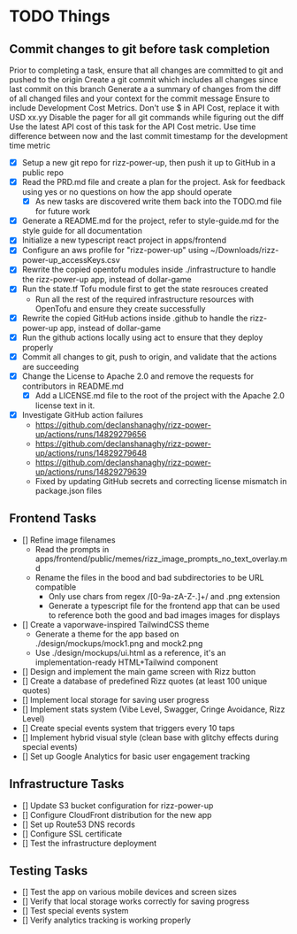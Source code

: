 # TODO Things

## Commit changes to git before task completion
Prior to completing a task, ensure that all changes are committed to git and pushed to the origin
Create a git commit which includes all changes since last commit on this branch 
Generate a a summary of changes from the diff of all changed files and your context for the commit message
Ensure to include Development Cost Metrics. Don't use $ in API Cost, replace it with USD xx.yy
Disable the pager for all git commands while figuring out the diff
Use the latest API cost of this task for the API Cost metric.
Use time difference between now and the last commit timestamp for the development time metric

- [x] Setup a new git repo for rizz-power-up, then push it up to GitHub in a public repo
- [x] Read the PRD.md file and create a plan for the project. Ask for feedback using yes or no questions on how the app should operate
   - [x] As new tasks are discovered write them back into the TODO.md file for future work
- [x] Generate a README.md for the project, refer to style-guide.md for the style guide for all documentation
- [x] Initialize a new typescript react project in apps/frontend
- [x] Configure an aws profile for "rizz-power-up" using ~/Downloads/rizz-power-up_accessKeys.csv
- [x] Rewrite the copied opentofu modules inside ./infrastructure to handle the rizz-power-up app, instead of dollar-game
- [x] Run the state.tf Tofu module first to get the state resrouces created
   - Run all the rest of the required infrastructure resources with OpenTofu and ensure they create successfully
- [x] Rewrite the copied GitHub actions inside .github to handle the rizz-power-up app, instead of dollar-game
- [x] Run the github actions locally using act to ensure that they deploy properly
- [x] Commit all changes to git, push to origin, and validate that the actions are succeeding
- [x] Change the License to Apache 2.0 and remove the requests for contributors in README.md
   - [x] Add a LICENSE.md file to the root of the project with the Apache 2.0 license text in it.
- [x] Investigate GitHub action failures
   - https://github.com/declanshanaghy/rizz-power-up/actions/runs/14829279656
   - https://github.com/declanshanaghy/rizz-power-up/actions/runs/14829279648
   - https://github.com/declanshanaghy/rizz-power-up/actions/runs/14829279639
   - Fixed by updating GitHub secrets and correcting license mismatch in package.json files


## Frontend Tasks
- [] Refine image filenames
   - Read the prompts in apps/frontend/public/memes/rizz_image_prompts_no_text_overlay.md 
   - Rename the files in the bood and bad subdirectories to be URL compatible
      - Only use chars from regex /[0-9a-zA-Z-.]+/ and .png extension
      - Generate a typescript file for the frontend app that can be used to reference both the good and bad images images for displays
- [] Create a vaporwave-inspired TailwindCSS theme
  - Generate a theme for the app based on ./design/mockups/mock1.png and mock2.png
  - Use ./design/mockups/ui.html as a reference, it's an implementation-ready HTML+Tailwind component
- [] Design and implement the main game screen with Rizz button
- [] Create a database of predefined Rizz quotes (at least 100 unique quotes)
- [] Implement local storage for saving user progress
- [] Implement stats system (Vibe Level, Swagger, Cringe Avoidance, Rizz Level)
- [] Create special events system that triggers every 10 taps
- [] Implement hybrid visual style (clean base with glitchy effects during special events)
- [] Set up Google Analytics for basic user engagement tracking

## Infrastructure Tasks
- [] Update S3 bucket configuration for rizz-power-up
- [] Configure CloudFront distribution for the new app
- [] Set up Route53 DNS records
- [] Configure SSL certificate
- [] Test the infrastructure deployment

## Testing Tasks
- [] Test the app on various mobile devices and screen sizes
- [] Verify that local storage works correctly for saving progress
- [] Test special events system
- [] Verify analytics tracking is working properly